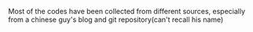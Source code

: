 
Most of the codes have been collected from different sources, especially from a chinese guy's blog and git repository(can't recall his name)
